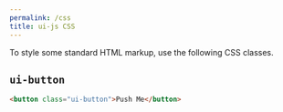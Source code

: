 ```yaml
---
permalink: /css
title: ui-js CSS
---
```


To style some standard HTML markup, use the following CSS classes.

## `ui-button`

```html playground
<button class="ui-button">Push Me</button>
```

